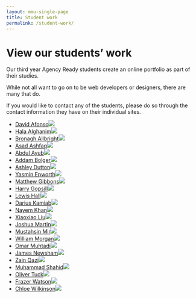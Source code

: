 ```yaml
---
layout: mmu-single-page
title: Student work
permalink: /student-work/
---
```


# View our students’ work

<!-- In mid-November our third year Agency Ready students complete the first version of their portfolio websites. -->

Our third year Agency Ready students create an online portfolio as part of their studies.

While not all want to go on to be web developers or designers, there are many that do.

If you would like to contact any of the students, please do so through the contact information they have on their individual sites.

<!-- <div class="box">
<h3>Take part in our Portfolio Show</h3>

In mid-December we run a portfolio show where we invite you to talk to the students, give them advice on their work and the industry. <a href="/about-contact/">Please contact us for more information</a>.

</div> -->

<!-- ../assets/img/../assets/img/screenshots/student-site0.png -->

<div class="full-width student-grid"><ul><li><a href="http://www.16060661.webdevmmu.uk">David Afonso<img src="../assets/img/screenshots/student-site0.png" /><li><a href="http://15075965.webdevmmu.uk">Hala Alghanim<img src="../assets/img/screenshots/student-site1.png" /><li><a href="http://www.16047244.webdevmmu.uk">Bronagh Allbright<img src="../assets/img/screenshots/student-site2.png" /><li><a href="http://www.16031723.webdevmmu.uk">Asad Ashfaq<img src="../assets/img/screenshots/student-site3.png" /><li><a href="http://www.16042901.webdevmmu.uk">Abdul Ayub<img src="../assets/img/screenshots/student-site4.png" /><li><a href="http://addambolger.co.uk/">Addam Bolger<img src="../assets/img/screenshots/student-site5.png" /><li><a href="https://www.ashleydutton.co.uk/">Ashley Dutton<img src="../assets/img/screenshots/student-site6.png" /><li><a href="http://www.16043281.webdevmmu.uk">Yasmin Epworth<img src="../assets/img/screenshots/student-site7.png" /><li><a href="http://www.16043480.webdevmmu.uk">Matthew Gibbons<img src="../assets/img/screenshots/student-site8.png" /><li><a href="http://www.harrygopsill.co.uk">Harry Gopsill<img src="../assets/img/screenshots/student-site9.png" /><li><a href="https://16021537.webdevmmu.uk/">Lewis Hall<img src="../assets/img/screenshots/student-site10.png" /><li><a href="http://www.15092314.webdevmmu.uk">Darius Kamiab<img src="../assets/img/screenshots/student-site11.png" /><li><a href="http://www.16016183.webdevmmu.uk">Nayem Khan<img src="../assets/img/screenshots/student-site12.png" /><li><a href="http://www.16056050.webdevmmu.uk">Xiaoxiao Liu<img src="../assets/img/screenshots/student-site13.png" /><li><a href="http://www.16038681.webdevmmu.uk">Joshua Martin<img src="../assets/img/screenshots/student-site14.png" /><li><a href="http://www.16044064.webdevmmu.uk">Mustahsin Mir<img src="../assets/img/screenshots/student-site15.png" /><li><a href="http://www.16011524.webdevmmu.uk">William Morgan<img src="../assets/img/screenshots/student-site16.png" /><li><a href="http://www.15099413.webdevmmu.uk">Omar Muhtadi<img src="../assets/img/screenshots/student-site17.png" /><li><a href="http://www.15077218.webdevmmu.uk">James Newsham<img src="../assets/img/screenshots/student-site18.png" /><li><a href="http://www.16010278.webdevmmu.uk">Zain Qazi<img src="../assets/img/screenshots/student-site19.png" /><li><a href="http://www.16032926.webdevmmu.uk">Muhammad Shahid<img src="../assets/img/screenshots/student-site20.png" /><li><a href="http://www.14051695.webdevmmu.uk">Oliver Tuck<img src="../assets/img/screenshots/student-site21.png" /><li><a href="http://www.16027044.webdevmmu.uk">Frazer Watson<img src="../assets/img/screenshots/student-site22.png" /><li><a href="http://www.16018868.webdevmmu.uk">Chloe Wilkinson<img src="../assets/img/screenshots/student-site23.png" /></ul></div>
